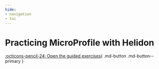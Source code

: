 ```yaml
---
hide:
- navigation
- toc
---
```


# Practicing MicroProfile with Helidon

[ :octicons-pencil-24: Open the guided exercises](guided_exercises/00_environment){ .md-button .md-button--primary }

